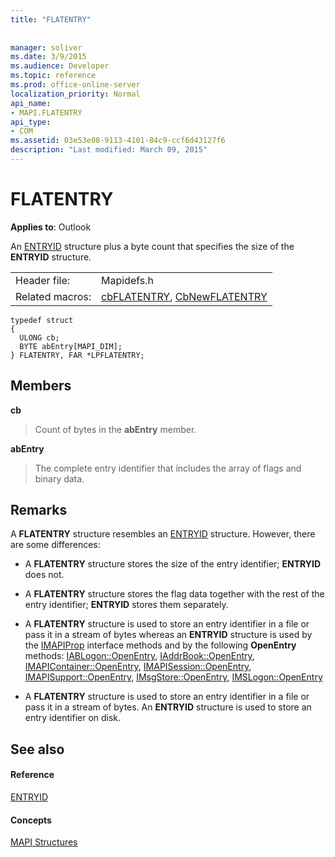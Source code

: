 ```yaml
---
title: "FLATENTRY"
 
 
manager: soliver
ms.date: 3/9/2015
ms.audience: Developer
ms.topic: reference
ms.prod: office-online-server
localization_priority: Normal
api_name:
- MAPI.FLATENTRY
api_type:
- COM
ms.assetid: 03e53e08-9113-4101-84c9-ccf6d43127f6
description: "Last modified: March 09, 2015"
---
```


# FLATENTRY

  
  
**Applies to**: Outlook 
  
An [ENTRYID](entryid.md) structure plus a byte count that specifies the size of the **ENTRYID** structure. 
  
|||
|:-----|:-----|
|Header file:  <br/> |Mapidefs.h  <br/> |
|Related macros:  <br/> |[cbFLATENTRY](cbflatentry.md), [CbNewFLATENTRY](cbnewflatentry.md) <br/> |
   
```
typedef struct
{
  ULONG cb;
  BYTE abEntry[MAPI_DIM];
} FLATENTRY, FAR *LPFLATENTRY;

```

## Members

 **cb**
  
> Count of bytes in the **abEntry** member. 
    
 **abEntry**
  
> The complete entry identifier that includes the array of flags and binary data.
    
## Remarks

A **FLATENTRY** structure resembles an [ENTRYID](entryid.md) structure. However, there are some differences: 
  
- A **FLATENTRY** structure stores the size of the entry identifier; **ENTRYID** does not. 
    
- A **FLATENTRY** structure stores the flag data together with the rest of the entry identifier; **ENTRYID** stores them separately. 
    
- A **FLATENTRY** structure is used to store an entry identifier in a file or pass it in a stream of bytes whereas an **ENTRYID** structure is used by the [IMAPIProp](imapipropiunknown.md) interface methods and by the following **OpenEntry** methods: [IABLogon::OpenEntry](iablogon-openentry.md), [IAddrBook::OpenEntry](iaddrbook-openentry.md), [IMAPIContainer::OpenEntry](imapicontainer-openentry.md), [IMAPISession::OpenEntry](imapisession-openentry.md), [IMAPISupport::OpenEntry](imapisupport-openentry.md), [IMsgStore::OpenEntry](imsgstore-openentry.md), [IMSLogon::OpenEntry](imslogon-openentry.md)
    
- A **FLATENTRY** structure is used to store an entry identifier in a file or pass it in a stream of bytes. An **ENTRYID** structure is used to store an entry identifier on disk. 
    
## See also

#### Reference

[ENTRYID](entryid.md)
#### Concepts

[MAPI Structures](mapi-structures.md)

